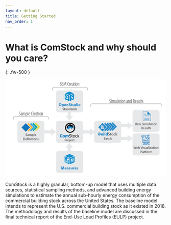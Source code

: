 ```yaml
---
layout: default
title: Getting Started
nav_order: 1
---
```


# What is ComStock and why should you care?
{: .fw-500 }

![comstock_workflow](/assets/images/comstock_workflow.png)

ComStock is a highly granular, bottom-up model that uses multiple data sources, statistical sampling methods, and advanced building energy simulations to estimate the annual sub-hourly energy consumption of the commercial building stock across the United States. The baseline model intends to represent the U.S. commercial building stock as it existed in 2018. The methodology and results of the baseline model are discussed in the final technical report of the End-Use Load Profiles (EULP) project.

